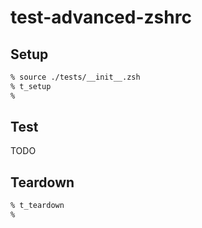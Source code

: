 # test-advanced-zshrc

## Setup

```zsh
% source ./tests/__init__.zsh
% t_setup
%
```

## Test

TODO

## Teardown

```zsh
% t_teardown
%
```
